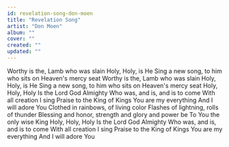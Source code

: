 ```yaml
---
id: revelation-song-don-moen
title: "Revelation Song"
artist: "Don Moen"
album: ""
cover: ""
created: ""
updated: ""
---
```


Worthy is the, Lamb who was slain
Holy, Holy, is He
Sing a new song, to him who sits on
Heaven's mercy seat
Worthy is the, Lamb who was slain
Holy, Holy, is He
Sing a new song, to him who sits on
Heaven's mercy seat
Holy, Holy, Holy
Is the Lord God Almighty
Who was, and is, and is to come
With all creation I sing
Praise to the King of Kings
You are my everything
And I will adore You
Clothed in rainbows, of living color
Flashes of lightning, rolls of thunder
Blessing and honor, strength and glory and power be
To You the only wise King
Holy, Holy, Holy
Is the Lord God Almighty
Who was, and is, and is to come
With all creation I sing
Praise to the King of Kings
You are my everything
And I will adore You